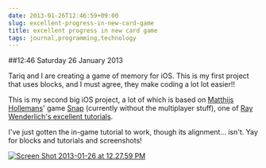 ```yaml
---
date: 2013-01-26T12:46:59+09:00
slug: excellent-progress-in-new-card-game
title: excellent progress in new card game
tags: journal,programming,technology
---
```


##12:46 Saturday 26 January 2013

Tariq and I are creating a game of memory for iOS. This is my first project that uses blocks, and I must agree, they make coding a lot lot easier!!

This is my second big iOS project, a lot of which is based on [Matthijs Hollemans](https://twitter.com/mhollemans)' game [Snap](http://www.raywenderlich.com/12735/how-to-make-a-simple-playing-card-game-with-multiplayer-and-bluetooth-part-1) (currently without the multiplayer stuff), one of [Ray Wenderlich's excellent tutorials](http://www.raywenderlich.com/tutorials).

I've just gotten the in-game tutorial to work, though its alignment... isn't. Yay for blocks and tutorials and screenshots!

[![Screen Shot 2013-01-26 at 12.27.59 PM](/images/2013/01/Screen-Shot-2013-01-26-at-12.27.59-PM.png)](http://robnugen.com/blog/2013/01/26/excellent-progress-in-new-card-game/screen-shot-2013-01-26-at-12-27-59-pm/)
